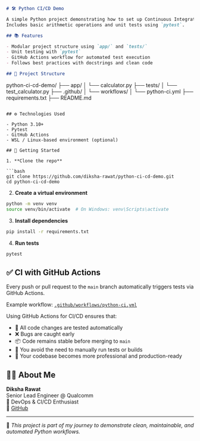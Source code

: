 ```markdown
# 🛠️ Python CI/CD Demo

A simple Python project demonstrating how to set up Continuous Integration (CI) using GitHub Actions.  
Includes basic arithmetic operations and unit tests using `pytest`.

## 📚 Features

- Modular project structure using `app/` and `tests/`
- Unit testing with `pytest`
- GitHub Actions workflow for automated test execution
- Follows best practices with docstrings and clean code

## 📁 Project Structure

```
python-ci-cd-demo/
├── app/
│   └── calculator.py
├── tests/
│   └── test_calculator.py
├── .github/
│   └── workflows/
│       └── python-ci.yml
├── requirements.txt
├── README.md
```

## ⚙️ Technologies Used

- Python 3.10+
- Pytest
- GitHub Actions
- WSL / Linux-based environment (optional)

## 🚀 Getting Started

1. **Clone the repo**

```bash
git clone https://github.com/diksha-rawat/python-ci-cd-demo.git
cd python-ci-cd-demo
```

2. **Create a virtual environment**

```bash
python -m venv venv
source venv/bin/activate  # On Windows: venv\Scripts\activate
```

3. **Install dependencies**

```bash
pip install -r requirements.txt
```

4. **Run tests**

```bash
pytest
```

## ✅ CI with GitHub Actions

Every push or pull request to the `main` branch automatically triggers tests via GitHub Actions.

Example workflow: [`.github/workflows/python-ci.yml`](.github/workflows/python-ci.yml)

Using GitHub Actions for CI/CD ensures that:

- 🔁 All code changes are tested automatically
- ❌ Bugs are caught early
- 📦 Code remains stable before merging to `main`
- 🔄 You avoid the need to manually run tests or builds
- 🧪 Your codebase becomes more professional and production-ready

## 🙋‍♀️ About Me

**Diksha Rawat**  
Senior Lead Engineer @ Qualcomm  
🌱 DevOps & CI/CD Enthusiast  
🔗 [GitHub](https://github.com/diksha-rawat)

---

📌 _This project is part of my journey to demonstrate clean, maintainable, and automated Python workflows._
```